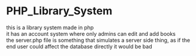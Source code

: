 # PHP_Library_System  

this is a library system made in php  
it has an account system where only admins can edit and add books  
the server.php file is something that simulates a server side thing, as if the end user could affect the database directly it would be bad
